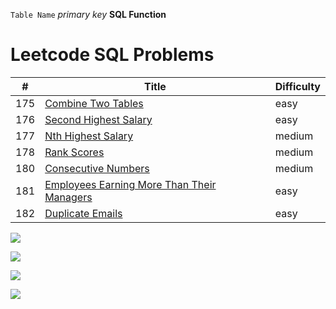 

`Table Name`            *primary key*         **SQL Function**

# Leetcode SQL Problems

#|Title|Difficulty
--|--|--
175|[Combine Two Tables](https://github.com/AlexaWu/Leetcode/blob/main/SQL.md#175-combine-two-tables-easy)|easy
176|[Second Highest Salary](https://github.com/AlexaWu/Leetcode/blob/main/SQL.md#176-second-highest-salary-easy)|easy
177|[Nth Highest Salary](https://github.com/AlexaWu/Leetcode/blob/main/SQL.md#177-nth-highest-salary-medium)|medium
178|[Rank Scores](https://github.com/AlexaWu/Leetcode/blob/main/SQL.md#178-rank-scores-medium)|medium
180|[Consecutive Numbers](https://github.com/AlexaWu/Leetcode/blob/main/SQL.md#180-consecutive-numbers-medium)|medium
181|[Employees Earning More Than Their Managers](https://github.com/AlexaWu/Leetcode/blob/main/SQL.md#181-employees-earning-more-than-their-managers-easy)|easy
182|[Duplicate Emails](https://github.com/AlexaWu/Leetcode/blob/main/SQL.md#182-duplicate-emails-easy)|easy









![](https://github.com/AlexaWu/Leetcode/blob/main/SQL%20illustration/cheatsheet.PNG)

![](https://github.com/AlexaWu/Leetcode/blob/main/SQL%20illustration/cheatsheet%201.png)

![](https://github.com/AlexaWu/Leetcode/blob/main/SQL%20illustration/cheatsheet%202.png)

![](https://github.com/AlexaWu/Leetcode/blob/main/SQL%20illustration/cheatsheet%203.png)
